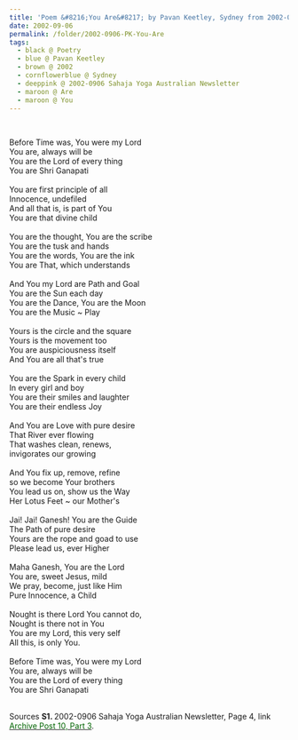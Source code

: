 ```yaml
---
title: 'Poem &#8216;You Are&#8217; by Pavan Keetley, Sydney from 2002-0906 Sahaja Yoga Australian Newsletter, Page 4'
date: 2002-09-06
permalink: /folder/2002-0906-PK-You-Are
tags:
  - black @ Poetry
  - blue @ Pavan Keetley
  - brown @ 2002
  - cornflowerblue @ Sydney
  - deeppink @ 2002-0906 Sahaja Yoga Australian Newsletter
  - maroon @ Are
  - maroon @ You
---
```


<br>

<p>
Before Time was, You were my Lord<br>
You are, always will be<br>
You are the Lord of every thing<br>
You are Shri Ganapati<br>
<br>
You are first principle of all<br>
Innocence, undefiled<br>
And all that is, is part of You<br>
You are that divine child<br>
<br>
You are the thought, You are the scribe<br>
You are the tusk and hands<br>
You are the words, You are the ink<br>
You are That, which understands<br>
<br>
And You my Lord are Path and Goal<br>
You are the Sun each day<br>
You are the Dance, You are the Moon<br>
You are the Music ~ Play<br>
<br>
Yours is the circle and the square<br>
Yours is the movement too<br>
You are auspiciousness itself<br>
And You are all that's true<br>
<br>
You are the Spark in every child<br>
In every girl and boy<br>
You are their smiles and laughter<br>
You are their endless Joy<br>
<br>
And You are Love with pure desire<br>
That River ever flowing<br>
That washes clean, renews,<br>
invigorates our growing<br>
<br>
And You fix up, remove, refine<br>
so we become Your brothers<br>
You lead us on, show us the Way<br>
Her Lotus Feet ~ our Mother's<br>
<br>
Jai! Jai! Ganesh! You are the Guide<br>
The Path of pure desire<br>
Yours are the rope and goad to use<br>
Please lead us, ever Higher<br>
<br>
Maha Ganesh, You are the Lord<br>
You are, sweet Jesus, mild<br>
We pray, become, just like Him<br>
Pure Innocence, a Child<br>
<br>
Nought is there Lord You cannot do,<br>
Nought is there not in You<br>
You are my Lord, this very self<br>
All this, is only You.<br>
<br>
Before Time was, You were my Lord<br>
You are, always will be<br>
You are the Lord of every thing<br>
You are Shri Ganapati<br>
</p>

<br>

<wave-list>
<list-title color="DarkSeaGreen" width="40">Sources</list-title>
  <list-item color="BlanchedAlmond"  width="280"><b>S1. </b> 2002-0906 Sahaja Yoga Australian Newsletter, Page 4, link <a href="https://seven-teams.github.io/archives/2023/0817"><font color="DarkGreen">Archive Post 10, Part 3</font></a>.</list-item>
</wave-list>
